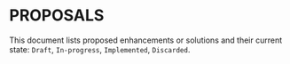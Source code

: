 # PROPOSALS

This document lists proposed enhancements or solutions and their current state: `Draft`, `In-progress`, `Implemented`, `Discarded`.